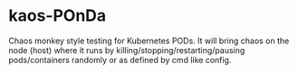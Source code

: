 # kaos-POnDa
Chaos monkey style testing for Kubernetes PODs. It will bring chaos on the node (host) where it runs by killing/stopping/restarting/pausing pods/containers randomly or as defined by cmd like config.
